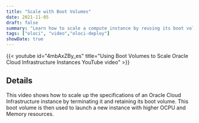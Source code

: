 ```yaml
---
title: "Scale with Boot Volumes"
date: 2021-11-05
draft: false
summary: "Learn how to scale a compute instance by reusing its boot volume on Oracle Cloud Infrastructure."
tags: ["oloci", "video","oloci-deploy"]
showDate: true
---
```


{{< youtube id="4mbAxZBy_es" title="Using Boot Volumes to Scale Oracle Cloud Infrastructure Instances YouTube video" >}}

## Details

This video shows how to scale up the specifications of an Oracle Cloud Infrastructure instance by terminating it and retaining its boot volume. This boot volume is then used to launch a new instance with higher OCPU and Memory resources.
